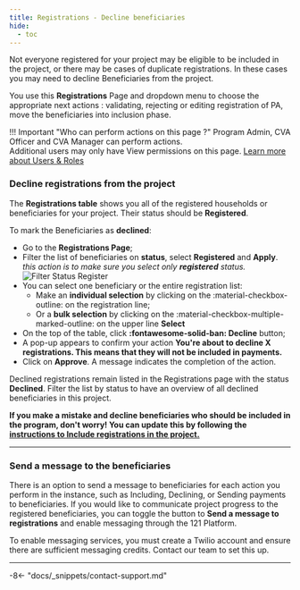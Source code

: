 ```yaml
---
title: Registrations - Decline beneficiaries
hide:
  - toc
---
```


Not everyone registered for your project may be eligible to be included in the project, or there may be cases of duplicate registrations. In these cases you may need to decline Beneficiaries from the project.

You use this **Registrations** Page and dropdown menu to choose the appropriate next actions : validating, rejecting or editing registration of PA, move the beneficiaries into inclusion phase.

!!! Important "Who can perform actions on this page ?"
    Program Admin, CVA Officer and CVA Manager can perform actions.  
    Additional users may only have View permissions on this page. [Learn more about Users & Roles](../users/users-roles-page.md)

### Decline registrations from the project

The **Registrations table** shows you all of the registered households or beneficiaries for your project. Their status should be **Registered**.

To mark the Beneficiaries as **declined**:

- Go to the **Registrations Page**;
- Filter the list of beneficiaries on **status**, select **Registered** and **Apply**. *this action is to make sure you select only **registered** status.* ![Filter Status Register](../assets/img/RegisteredStatusFilter.png)
- You can select one beneficiary or the entire registration list:
    - Make an **individual selection** by clicking on the :material-checkbox-outline: on the registration line;
    - Or a **bulk selection** by clicking on the :material-checkbox-multiple-marked-outline: on the upper line **Select**
- On the top of the table, click **:fontawesome-solid-ban: Decline** button;
- A pop-up appears to confirm your action **You're about to decline X registrations. This means that they will not be included in payments.**
- Click on **Approve**. A message indicates the completion of the action.

Declined registrations remain listed in the Registrations page with the status **Declined**. Filter the list by status to have an overview of all declined beneficiaries in this project.

**If you make a mistake and decline beneficiaries who should be included in the program, don't worry! You can update this by following the [instructions to Include registrations in the project.](../inclusion-in-program.md)**

---

### Send a message to the beneficiaries

There is an option to send a message to beneficiaries for each action you perform in the instance, such as Including, Declining, or Sending payments to beneficiaries. If you would like to communicate project progress to the registered beneficiaries, you can toggle the button to **Send a message to registrations** and enable messaging through the 121 Platform.

To enable messaging services, you must create a Twilio account and ensure there are sufficient messaging credits. Contact our team to set this up.

---

-8<- "docs/_snippets/contact-support.md"
